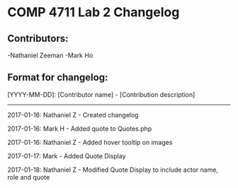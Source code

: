 # COMP 4711 Lab 2 Changelog

## Contributors:
-Nathaniel Zeeman
-Mark Ho

## Format for changelog:
[YYYY-MM-DD]: [Contributor name] - [Contribution description]

---

2017-01-16: Nathaniel Z - Created changelog

2017-01-16: Mark H - Added quote to Quotes.php

2017-01-16: Nathaniel Z - Added hover tooltip on images

2017-01-17: Mark - Added Quote Display

2017-01-18: Nathaniel Z - Modified Quote Display to include actor name, role and quote
 